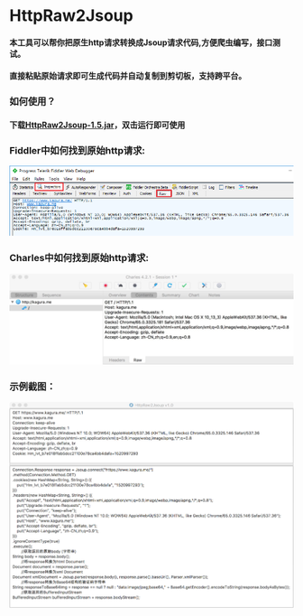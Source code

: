 # HttpRaw2Jsoup

#### 本工具可以帮你把原生http请求转换成Jsoup请求代码,方便爬虫编写，接口测试。
#### 直接粘贴原始请求即可生成代码并自动复制到剪切板，支持跨平台。
### 如何使用？
#### 下载[HttpRaw2Jsoup-1.5.jar](https://github.com/KingFalse/HttpRaw2Jsoup/releases/download/v1.5/HttpRaw2Jsoup-1.5.jar)，双击运行即可使用
### Fiddler中如何找到原始http请求:
![](screenshots/2.png)
### Charles中如何找到原始http请求:
![](screenshots/3.png)
### 示例截图：
![](screenshots/1.png)
